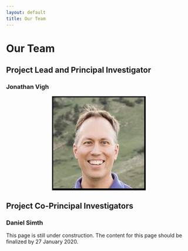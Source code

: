 ```yaml
---
layout: default
title: Our Team
---
```


# Our Team

## Project Lead and Principal Investigator

### Jonathan Vigh

<img src="../../images/people/Jonathan_Vigh_head_shot_foothills_2019.PNG" alt="Head shot of Jonathan Vigh with backdrop of the Flatirons" style="display: block; margin: auto; max-height: 300px;">

## Project Co-Principal Investigators

### Daniel Simth


This page is still under construction. The content for this page should be finalized by 27 January 2020.
